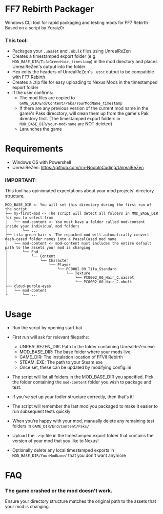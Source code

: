 # FF7 Rebirth Packager
Windows CLI tool for rapid packaging and testing mods for FF7 Rebirth
Based on a script by Yoraiz0r

### This tool:
- Packages your `.uasset` and `.ubulk` files using UnrealReZen
- Creates a timestamped export folder (e.g. `MOD_BASE_DIR/TifaGreenHair_timestamp`) in the mod directory and places UnrealReZen's output into the folder
- Hex edits the headers of UnrealReZen's `.utoc` output to be compatible with FF7 Rebirth
- Creates a .zip file for easy uploading to Nexus Mods in the timestamped export folder
- If the user confirms:
  - The mod files are copied to `GAME_DIR/End/Content/Paks/YourModName_timestamp`
  - If there are any previous version of the current mod name in the game's Paks direcctory, will clean them up from the game's Pak directory first. (The timestamped export folders in `MOD_BASE_DIR/your-mod-name` are NOT deleted)
  - Lanunches the game
 
# Requirements
- Windows OS with Powershell
- UnrealReZen: https://github.com/rm-NoobInCoding/UnrealReZen

### IMPORTANT:
This tool has opinionated expectations about your mod projects' directory structure.

```
MOD_BASE_DIR <- You will set this directory during the first run of the script
├── my-first-mod <- The script will detect all folders in MOD_BASE_DIR for you to select from
│   └── mod-content <- You must have a folder called mod-content inside your individual mod folders
│       └── ...
├── tifa-green-hair <- The repacked mod will automatically convert dash-cased folder names into a PascalCased mod name
│   └── mod-content <- mod-content must includes the entire default path to the assets your mod is changing
│       └── End
│           └── Content
│               └── Character
│                   └── Player
│                       └── PC0002_00_Tifa_Standard
│                           └── Texture
│                               └── PC0002_00_Hair_C.uasset
│                               └── PC0002_00_Hair_C.ubulk
├── cloud-purple-eyes
│   └── mod-content
└       └── ...
```

# Usage
- Run the script by opening start.bat

- First run will ask for relevant filepaths:
  - UNREALREZEN_DIR: Path to the folder containing UnrealReZen.exe
  - MOD_BASE_DIR: The base folder where your mods live.
  - GAME_DIR: The instalation location of FFVII Rebirth
  - STEAM_EXE: The path to your Steam.exe
  - Once set, these can be updated by modifying config.ini

- The script will list all folders in the MOD_BASE_DIR you specified. Pick the folder containing the `mod-content` folder you wish to package and test.
- If you've set up your fodler structure correctly, then that's it!
- The script will remember the last mod you packaged to make it easier to run subsequent tests quickly

- When you're happy with your mod, manually delete any remaining test folders in `GAME_DIR/End/Content/Paks/`
- Upload the `.zip` file in the timestamped export folder that contains the version of your mod that you like to Nexus!
- Optionally delete any local timestamped exports in `MOD_BASE_DIR/YourModName/` that you don't want anymore


# FAQ
### The game crashed or the mod doesn't work.
Ensure your directory structure matches the original path to the assets that your mod is changing.
